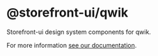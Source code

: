 # @storefront-ui/qwik

Storefront-ui design system components for qwik.

For more information [see our documentation](https://docs.storefrontui.io/v2/).
